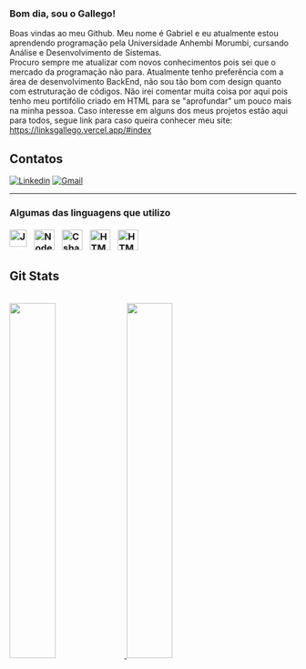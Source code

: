 ### Bom dia, sou o Gallego!

Boas vindas ao meu Github. Meu nome é Gabriel e eu atualmente estou aprendendo programação pela Universidade Anhembi Morumbi, cursando Análise e Desenvolvimento de Sistemas.<br>
Procuro sempre me atualizar com novos conhecimentos pois sei que o mercado da programação não para. Atualmente tenho preferência com a área de desenvolvimento BackEnd, não sou tão bom com design quanto com estruturação de códigos. 
Não irei comentar muita coisa por aqui pois tenho meu portifólio criado em HTML para se "aprofundar" um pouco mais na minha pessoa. 
Caso interesse em alguns dos meus projetos estão aqui para todos, segue link para caso queira conhecer meu site:<br>
https://linksgallego.vercel.app/#index

   
## Contatos
[![Linkedin](https://img.shields.io/badge/-LinkedIn-blue?style=flat&logo=Linkedin&logoColor=white)](https://www.linkedin.com/in/gabriel-gallego-5a7276241/)
[![Gmail](https://img.shields.io/badge/-Gmail-c14438?style=flat&logo=Gmail&logoColor=white)](emailto:gabriel.j.g.g23@gmail.com)
<hr>
<h3> Algumas das linguagens que utilizo <br><br>
  
<img align="left" alt="JavaScript" width="30px" style="padding-right:10px;" src="https://cdn.jsdelivr.net/gh/devicons/devicon/icons/javascript/javascript-original.svg"/>
<img align="left" alt="Node" width="36px" style="padding-right:10px;" src="https://cdn.jsdelivr.net/gh/devicons/devicon/icons/nodejs/nodejs-original.svg" />
<img align="left" alt="Csharp" width="36px" style="padding-right:10px;"src="https://cdn.jsdelivr.net/gh/devicons/devicon/icons/csharp/csharp-original.svg" />
<img align="left" alt="HTML" width="36px" style="padding-right:10px;"src="https://cdn.jsdelivr.net/gh/devicons/devicon/icons/html5/html5-original.svg" />
<img align="left" alt="HTML" width="36px" style="padding-right:10px;"src="https://cdn.jsdelivr.net/gh/devicons/devicon/icons/css3/css3-original.svg" />
<br><br>

## Git Stats
  
<br>  
<div>
  <a href="https://github.com/gabriel-galleg0">
  <img width="40%" src="https://github-readme-stats.vercel.app/api?username=gabriel-galleg0&show_icons=true&theme=rose_pine&include_all_commits=true&count_private=true"/>
  <img width="40%" src="https://github-readme-stats.vercel.app/api/top-langs/?username=gabriel-galleg0&layout=compact&langs_count=7&theme=rose_pine"/>
</div>
                    
           
                   



